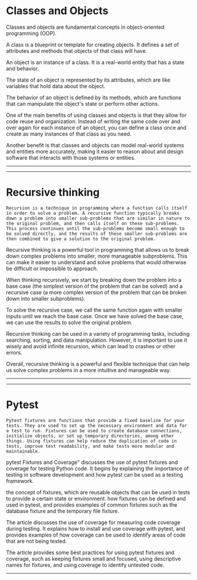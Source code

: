 # Classes and Objects

Classes and objects are fundamental concepts in object-oriented programming (OOP).

A class is a blueprint or template for creating objects. It defines a set of attributes and methods that objects of that class will have.

An object is an instance of a class. It is a real-world entity that has a state and behavior.

The state of an object is represented by its attributes, which are like variables that hold data about the object.

The behavior of an object is defined by its methods, which are functions that can manipulate the object's state or perform other actions.

One of the main benefits of using classes and objects is that they allow for code reuse and organization. Instead of writing the same code over and over again for each instance of an object, you can define a class once and create as many instances of that class as you need.

Another benefit is that classes and objects can model real-world systems and entities more accurately, making it easier to reason about and design software that interacts with those systems or entities.



---
---
# Recursive thinking
```
Recursion is a technique in programming where a function calls itself in order to solve a problem. A recursive function typically breaks down a problem into smaller sub-problems that are similar in nature to the original problem, and then calls itself on these sub-problems. This process continues until the sub-problems become small enough to be solved directly, and the results of these smaller sub-problems are then combined to give a solution to the original problem.
```

Recursive thinking is a powerful tool in programming that allows us to break down complex problems into smaller, more manageable subproblems. This can make it easier to understand and solve problems that would otherwise be difficult or impossible to approach.

When thinking recursively, we start by breaking down the problem into a base case (the simplest version of the problem that can be solved) and a recursive case (a more complex version of the problem that can be broken down into smaller subproblems).

To solve the recursive case, we call the same function again with smaller inputs until we reach the base case. Once we have solved the base case, we can use the results to solve the original problem.

Recursive thinking can be used in a variety of programming tasks, including searching, sorting, and data manipulation. However, it is important to use it wisely and avoid infinite recursion, which can lead to crashes or other errors.

Overall, recursive thinking is a powerful and flexible technique that can help us solve complex problems in a more intuitive and manageable way.

---
---
# Pytest

```
Pytest fixtures are functions that provide a fixed baseline for your tests. They are used to set up the necessary environment and data for a test to run. Fixtures can be used to create database connections, initialize objects, or set up temporary directories, among other things. Using fixtures can help reduce the duplication of code in tests, improve test readability, and make tests more modular and maintainable.
```

pytest Fixtures and Coverage" discusses the use of pytest fixtures and coverage for testing Python code. It begins by explaining the importance of testing in software development and how pytest can be used as a testing framework.

the concept of fixtures, which are reusable objects that can be used in tests to provide a certain state or environment. how fixtures can be defined and used in pytest, and provides examples of common fixtures such as the database fixture and the temporary file fixture.

The article discusses the use of coverage for measuring code coverage during testing. It explains how to install and use coverage with pytest, and provides examples of how coverage can be used to identify areas of code that are not being tested.

The article provides some best practices for using pytest fixtures and coverage, such as keeping fixtures small and focused, using descriptive names for fixtures, and using coverage to identify untested code.

---